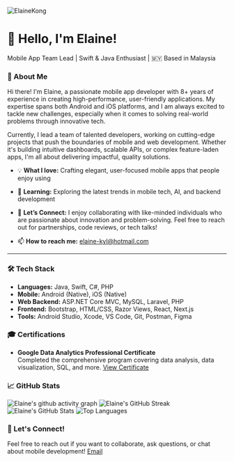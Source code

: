 <p align="left"> <img src="https://komarev.com/ghpvc/?username=ElaineKong&label=Profile%20views&color=0e75b6&style=flat" alt="ElaineKong" /> </p>

# 👋 Hello, I'm Elaine!
Mobile App Team Lead | Swift & Java Enthusiast | 🇲🇾 Based in Malaysia

### 🔧 About Me
Hi there! I'm Elaine, a passionate mobile app developer with 8+ years of experience in creating high-performance, user-friendly applications. My expertise spans both Android and iOS platforms, and I am always excited to tackle new challenges, especially when it comes to solving real-world problems through innovative tech.

Currently, I lead a team of talented developers, working on cutting-edge projects that push the boundaries of mobile and web development. Whether it's building intuitive dashboards, scalable APIs, or complex feature-laden apps, I'm all about delivering impactful, quality solutions.

- 💡 **What I love:** Crafting elegant, user-focused mobile apps that people enjoy using
  
- 🌱 **Learning:** Exploring the latest trends in mobile tech, AI, and backend development

- 🔗 **Let’s Connect:** I enjoy collaborating with like-minded individuals who are passionate about innovation and problem-solving. Feel free to reach out for partnerships, code reviews, or tech talks!
 
- 📫 **How to reach me:** elaine-kyl@hotmail.com

---

### 🛠 Tech Stack
- **Languages:** Java, Swift, C#, PHP
- **Mobile:** Android (Native), iOS (Native)
- **Web Backend:** ASP.NET Core MVC, MySQL, Laravel, PHP
- **Frontend:** Bootstrap, HTML/CSS, Razor Views, React, Next.js
- **Tools:** Android Studio, Xcode, VS Code, Git, Postman, Figma


### 🎓 Certifications
- **Google Data Analytics Professional Certificate**  
  Completed the comprehensive program covering data analysis, data visualization, SQL, and more. [View Certificate](https://www.coursera.org/account/accomplishments/professional-cert/KLQYF98DGYM7)


### 📈 GitHub Stats
![Elaine's github activity graph](https://github-readme-activity-graph.vercel.app/graph?username=ElaineKong&theme=github)
![Elaine's GitHub Streak](https://github-readme-streak-stats.herokuapp.com/?user=ElaineKong&theme=highcontrast)
![Elaine's GitHub Stats](https://github-readme-stats.vercel.app/api?username=ElaineKong&show_icons=true&locale=en)
![Top Languages](https://github-readme-stats.vercel.app/api/top-langs/?username=ElaineKong&layout=compact&theme=radical)

### 💬 Let's Connect!
Feel free to reach out if you want to collaborate, ask questions, or chat about mobile development! [Email](elaine-kyl@hotmail.com)
